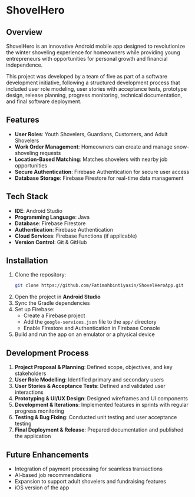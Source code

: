# ShovelHero

## Overview
ShovelHero is an innovative Android mobile app designed to revolutionize the winter shoveling experience for homeowners while providing young entrepreneurs with opportunities for personal growth and financial independence. 

This project was developed by a team of five as part of a software development initiative, following a structured development process that included user role modeling, user stories with acceptance tests, prototype design, release planning, progress monitoring, technical documentation, and final software deployment.

## Features
- **User Roles**: Youth Shovelers, Guardians, Customers, and Adult Shovelers
- **Work Order Management**: Homeowners can create and manage snow-shoveling requests
- **Location-Based Matching**: Matches shovelers with nearby job opportunities
- **Secure Authentication**: Firebase Authentication for secure user access
- **Database Storage**: Firebase Firestore for real-time data management

## Tech Stack
- **IDE**: Android Studio
- **Programming Language**: Java
- **Database**: Firebase Firestore
- **Authentication**: Firebase Authentication
- **Cloud Services**: Firebase Functions (if applicable)
- **Version Control**: Git & GitHub

## Installation
1. Clone the repository:
   ```sh
   git clone https://github.com/Fatimahbintiyasin/ShovelHeroApp.git
   ```
2. Open the project in **Android Studio**
3. Sync the Gradle dependencies
4. Set up Firebase:
   - Create a Firebase project
   - Add the `google-services.json` file to the `app/` directory
   - Enable Firestore and Authentication in Firebase Console
5. Build and run the app on an emulator or a physical device

## Development Process
1. **Project Proposal & Planning**: Defined scope, objectives, and key stakeholders
2. **User Role Modelling**: Identified primary and secondary users
3. **User Stories & Acceptance Tests**: Defined and validated user interactions
4. **Prototyping & UI/UX Design**: Designed wireframes and UI components
5. **Development & Iterations**: Implemented features in sprints with regular progress monitoring
6. **Testing & Bug Fixing**: Conducted unit testing and user acceptance testing
7. **Final Deployment & Release**: Prepared documentation and published the application

## Future Enhancements
- Integration of payment processing for seamless transactions
- AI-based job recommendations
- Expansion to support adult shovelers and fundraising features
- iOS version of the app
